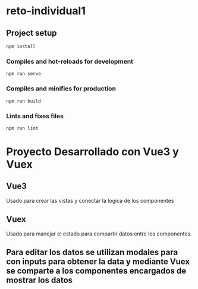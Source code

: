 # reto-individual1

## Project setup
```
npm install
```

### Compiles and hot-reloads for development
```
npm run serve
```

### Compiles and minifies for production
```
npm run build
```

### Lints and fixes files
```
npm run lint
```

# Proyecto Desarrollado con Vue3 y Vuex

## Vue3
Usado para crear las vistas y conectar la logica de los componentes
## Vuex
Usado para manejar el estado para compartir datos entre los componentes.
## Para editar los datos se utilizan modales para con inputs para obtener la data y mediante Vuex se comparte a los componentes encargados de mostrar los datos
